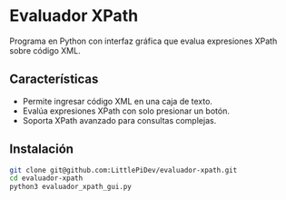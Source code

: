 # Evaluador XPath
Programa en Python con interfaz gráfica que evalua expresiones XPath sobre código XML.

## Características
- Permite ingresar código XML en una caja de texto.
- Evalúa expresiones XPath con solo presionar un botón.
- Soporta XPath avanzado para consultas complejas.

## Instalación
```bash
git clone git@github.com:LittlePiDev/evaluador-xpath.git
cd evaluador-xpath
python3 evaluador_xpath_gui.py
